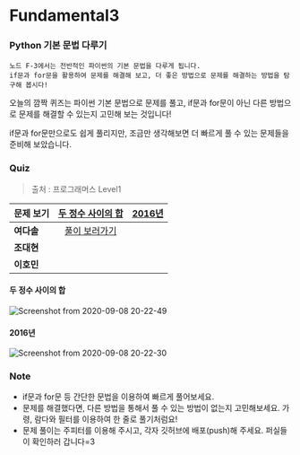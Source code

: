 # Fundamental3
### Python 기본 문법 다루기
```
노드 F-3에서는 전반적인 파이썬의 기본 문법을 다루게 됩니다. 
if문과 for문을 활용하여 문제를 해결해 보고, 더 좋은 방법으로 문제를 해결하는 방법을 탐구해 봅시다!
```
오늘의 깜짝 퀴즈는 파이썬 기본 문법으로 문제를 풀고, if문과 for문이 아닌 다른 방법으로 문제를 해결할 수 있는지 고민해 보는 것입니다!

if문과 for문만으로도 쉽게 풀리지만, 조금만 생각해보면 더 빠르게 풀 수 있는 문제들을 준비해 보았습니다.

### Quiz
> 출처 : 프로그래머스 Level1

|  <center>문제 보기</center> |  <center>[두 정수 사이의 합](https://programmers.co.kr/learn/courses/30/lessons/12901)</center> |  <center>[2016년](https://programmers.co.kr/learn/courses/30/lessons/12912)</center> |
|:--------|:--------:|:--------|
|**여다솔** | <center>[풀이 보러가기](https://github.com/seraaaayeo/Modulabs-aiffelbasic/blob/master/Fundamental/F3-Python/2016-Dasol.ipynb)</center> | <center></center> |
|**조대현** | <center></center> | <center></center> |
|**이호민** | <center></center> | <center></center> |

#### 두 정수 사이의 합
![Screenshot from 2020-09-08 20-22-49](https://user-images.githubusercontent.com/53554014/92470449-628d1380-f211-11ea-9e9d-9648bd0dd589.png)

#### 2016년
![Screenshot from 2020-09-08 20-22-30](https://user-images.githubusercontent.com/53554014/92470442-615be680-f211-11ea-9255-046d04fe6c78.png)

### Note
* if문과 for문 등 간단한 문법을 이용하여 빠르게 풀어보세요.
* 문제를 해결했다면, 다른 방법을 통해서 풀 수 있는 방법이 없는지 고민해보세요. 가령, 람다와 필터를 이용하여 한 줄로 풀기처럼요!
* 문제 풀이는 주피터를 이용해 주시고, 각자 깃허브에 배포(push)해 주세요. 퍼실들이 확인하러 갑니다=3